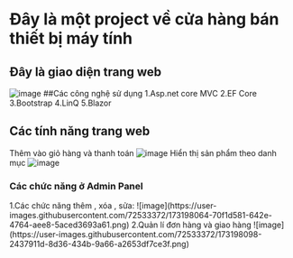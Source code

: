 # Đây là một project về cửa hàng bán thiết bị máy tính
## Đây là giao diện trang web
![image](https://user-images.githubusercontent.com/72533372/173197866-bf7724fa-7cfb-494d-a899-871cb4400cbe.png)
##Các công nghệ sử dụng
1.Asp.net core MVC
2.EF Core
3.Bootstrap
4.LinQ
5.Blazor
  ## Các tính năng trang web
Thêm vào giỏ hàng và thanh toán
![image](https://user-images.githubusercontent.com/72533372/173197970-70c45347-beb5-43d5-af4b-d4b1b9bf3504.png)
Hiển thị sản phẩm theo danh mục
![image](https://user-images.githubusercontent.com/72533372/173198012-a23a5278-4e70-44f9-a90f-be1c6cb38bab.png)
  <h3>Các chức năng ở Admin Panel</h3>
1.Các chức năng thêm , xóa , sửa:
![image](https://user-images.githubusercontent.com/72533372/173198064-70f1d581-642e-4764-aee8-5aced3693a61.png)
2.Quản lí đơn hàng và giao hàng
![image](https://user-images.githubusercontent.com/72533372/173198098-2437911d-8d36-434b-9a66-a2653df7ce3f.png)



